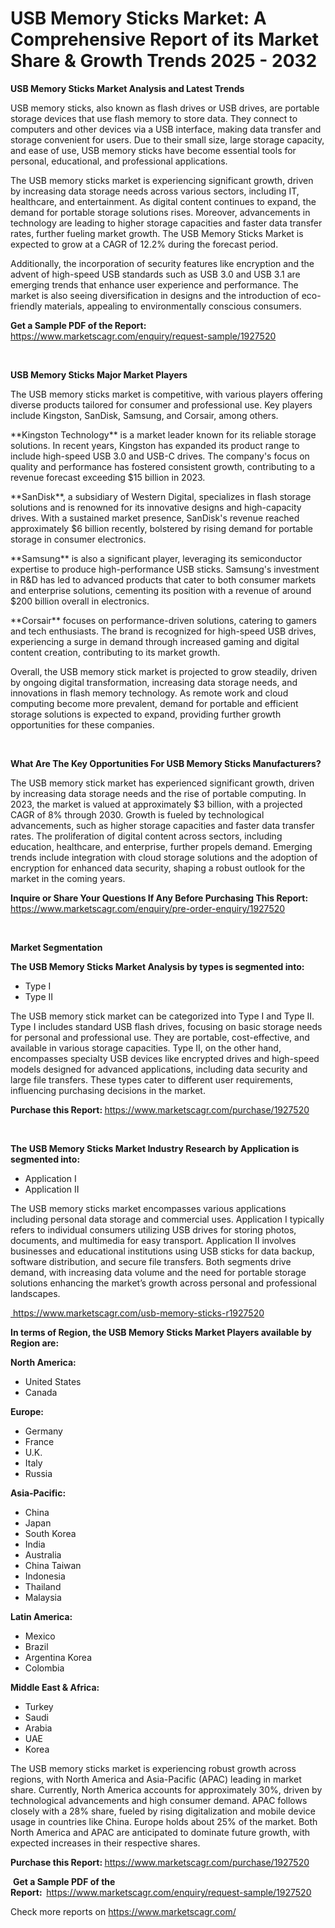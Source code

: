 <p><h1>USB Memory Sticks Market: A Comprehensive Report of its Market Share & Growth Trends 2025 - 2032</h1></p><p><strong>USB Memory Sticks Market Analysis and Latest Trends</strong></p>
<p><p>USB memory sticks, also known as flash drives or USB drives, are portable storage devices that use flash memory to store data. They connect to computers and other devices via a USB interface, making data transfer and storage convenient for users. Due to their small size, large storage capacity, and ease of use, USB memory sticks have become essential tools for personal, educational, and professional applications.</p><p>The USB memory sticks market is experiencing significant growth, driven by increasing data storage needs across various sectors, including IT, healthcare, and entertainment. As digital content continues to expand, the demand for portable storage solutions rises. Moreover, advancements in technology are leading to higher storage capacities and faster data transfer rates, further fueling market growth. The USB Memory Sticks Market is expected to grow at a CAGR of 12.2% during the forecast period. </p><p>Additionally, the incorporation of security features like encryption and the advent of high-speed USB standards such as USB 3.0 and USB 3.1 are emerging trends that enhance user experience and performance. The market is also seeing diversification in designs and the introduction of eco-friendly materials, appealing to environmentally conscious consumers.</p></p>
<p><strong>Get a Sample PDF of the Report:&nbsp;</strong> <a href="https://www.marketscagr.com/enquiry/request-sample/1927520?utm_campaign=2480&utm_medium=2&utm_source=Github&utm_content=ia&utm_term=28032025&utm_id=usb-memory-sticks">https://www.marketscagr.com/enquiry/request-sample/1927520</a></p>
<p>&nbsp;</p>
<p><strong>USB Memory Sticks Major Market Players</strong></p>
<p><p>The USB memory sticks market is competitive, with various players offering diverse products tailored for consumer and professional use. Key players include Kingston, SanDisk, Samsung, and Corsair, among others. </p><p>**Kingston Technology** is a market leader known for its reliable storage solutions. In recent years, Kingston has expanded its product range to include high-speed USB 3.0 and USB-C drives. The company's focus on quality and performance has fostered consistent growth, contributing to a revenue forecast exceeding $15 billion in 2023.</p><p>**SanDisk**, a subsidiary of Western Digital, specializes in flash storage solutions and is renowned for its innovative designs and high-capacity drives. With a sustained market presence, SanDisk's revenue reached approximately $6 billion recently, bolstered by rising demand for portable storage in consumer electronics.</p><p>**Samsung** is also a significant player, leveraging its semiconductor expertise to produce high-performance USB sticks. Samsung's investment in R&D has led to advanced products that cater to both consumer markets and enterprise solutions, cementing its position with a revenue of around $200 billion overall in electronics.</p><p>**Corsair** focuses on performance-driven solutions, catering to gamers and tech enthusiasts. The brand is recognized for high-speed USB drives, experiencing a surge in demand through increased gaming and digital content creation, contributing to its market growth.</p><p>Overall, the USB memory stick market is projected to grow steadily, driven by ongoing digital transformation, increasing data storage needs, and innovations in flash memory technology. As remote work and cloud computing become more prevalent, demand for portable and efficient storage solutions is expected to expand, providing further growth opportunities for these companies.</p></p>
<p>&nbsp;</p>
<p><strong>What Are The Key Opportunities For USB Memory Sticks Manufacturers?</strong></p>
<p><p>The USB memory stick market has experienced significant growth, driven by increasing data storage needs and the rise of portable computing. In 2023, the market is valued at approximately $3 billion, with a projected CAGR of 8% through 2030. Growth is fueled by technological advancements, such as higher storage capacities and faster data transfer rates. The proliferation of digital content across sectors, including education, healthcare, and enterprise, further propels demand. Emerging trends include integration with cloud storage solutions and the adoption of encryption for enhanced data security, shaping a robust outlook for the market in the coming years.</p></p>
<p><strong>Inquire or Share Your Questions If Any Before Purchasing This Report:</strong> <a href="https://www.marketscagr.com/enquiry/pre-order-enquiry/1927520?utm_campaign=2480&utm_medium=2&utm_source=Github&utm_content=ia&utm_term=28032025&utm_id=usb-memory-sticks">https://www.marketscagr.com/enquiry/pre-order-enquiry/1927520</a></p>
<p>&nbsp;</p>
<p><strong>Market Segmentation</strong></p>
<p><strong>The USB Memory Sticks Market Analysis by types is segmented into:</strong></p>
<p><ul><li>Type I</li><li>Type II</li></ul></p>
<p><p>The USB memory stick market can be categorized into Type I and Type II. Type I includes standard USB flash drives, focusing on basic storage needs for personal and professional use. They are portable, cost-effective, and available in various storage capacities. Type II, on the other hand, encompasses specialty USB devices like encrypted drives and high-speed models designed for advanced applications, including data security and large file transfers. These types cater to different user requirements, influencing purchasing decisions in the market.</p></p>
<p><strong>Purchase this Report:&nbsp;</strong><a href="https://www.marketscagr.com/purchase/1927520?utm_campaign=2480&utm_medium=2&utm_source=Github&utm_content=ia&utm_term=28032025&utm_id=usb-memory-sticks">https://www.marketscagr.com/purchase/1927520</a></p>
<p>&nbsp;</p>
<p><strong>The USB Memory Sticks Market Industry Research by Application is segmented into:</strong></p>
<p><ul><li>Application I</li><li>Application II</li></ul></p>
<p><p>The USB memory sticks market encompasses various applications including personal data storage and commercial uses. Application I typically refers to individual consumers utilizing USB drives for storing photos, documents, and multimedia for easy transport. Application II involves businesses and educational institutions using USB sticks for data backup, software distribution, and secure file transfers. Both segments drive demand, with increasing data volume and the need for portable storage solutions enhancing the market’s growth across personal and professional landscapes.</p></p>
<p><a href="https://www.marketscagr.com/usb-memory-sticks-r1927520?utm_campaign=2480&utm_medium=2&utm_source=Github&utm_content=ia&utm_term=28032025&utm_id=usb-memory-sticks">&nbsp;https://www.marketscagr.com/usb-memory-sticks-r1927520</a></p>
<p><strong>In terms of Region, the USB Memory Sticks Market Players available by Region are:</strong></p>
<p>
    <p> <strong> North America: </strong>
        <ul>
            <li>United States</li>
            <li>Canada</li>
        </ul>
        </p> 
    <p> <strong> Europe: </strong>
        <ul>
            <li>Germany</li>
            <li>France</li>
            <li>U.K.</li>
            <li>Italy</li>
            <li>Russia</li>
        </ul>
        </p> 
    <p> <strong> Asia-Pacific: </strong>
        <ul>
            <li>China</li>
            <li>Japan</li>
            <li>South Korea</li>
            <li>India</li>
            <li>Australia</li>
            <li>China Taiwan</li>
            <li>Indonesia</li>
            <li>Thailand</li>
            <li>Malaysia</li>
        </ul>
        </p> 
    <p> <strong> Latin America: </strong>
        <ul>
            <li>Mexico</li>
            <li>Brazil</li>
            <li>Argentina Korea</li>
            <li>Colombia</li>
        </ul>
        </p> 
    <p> <strong> Middle East & Africa: </strong>
        <ul>
            <li>Turkey</li>
            <li>Saudi</li>
            <li>Arabia</li>
            <li>UAE</li>
            <li>Korea</li>
        </ul>
    </p>
    </p>
<p><p>The USB memory sticks market is experiencing robust growth across regions, with North America and Asia-Pacific (APAC) leading in market share. Currently, North America accounts for approximately 30%, driven by technological advancements and high consumer demand. APAC follows closely with a 28% share, fueled by rising digitalization and mobile device usage in countries like China. Europe holds about 25% of the market. Both North America and APAC are anticipated to dominate future growth, with expected increases in their respective shares.</p></p>
<p><strong>Purchase this Report: </strong><a href="https://www.marketscagr.com/purchase/1927520?utm_campaign=2480&utm_medium=2&utm_source=Github&utm_content=ia&utm_term=28032025&utm_id=usb-memory-sticks">https://www.marketscagr.com/purchase/1927520</a></p>
<p>&nbsp;<strong>Get a Sample PDF of the Report:&nbsp;&nbsp;</strong><a href="https://www.marketscagr.com/enquiry/request-sample/1927520?utm_campaign=2480&utm_medium=2&utm_source=Github&utm_content=ia&utm_term=28032025&utm_id=usb-memory-sticks">https://www.marketscagr.com/enquiry/request-sample/1927520</a></p>
<p><strong></strong></p>
<p>Check more reports on <a href="https://www.marketscagr.com/?utm_campaign=2480&utm_medium=2&utm_source=Github&utm_content=ia&utm_term=28032025&utm_id=usb-memory-sticks">https://www.marketscagr.com/</a></p>